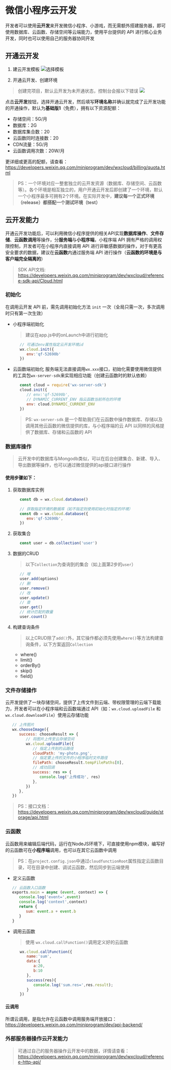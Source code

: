 # 微信小程序云开发

开发者可以使用**云开发**来开发微信小程序、小游戏，而无需额外搭建服务器，即可使用数据库、云函数、存储空间等云端能力，使用平台提供的 API 进行核心业务开发，同时也可以使用自己的服务器协同开发

## 开通云开发

1. 建云开发模板
![](./img/yunkaifa_select.png "选择模板")

2. 开通云开发、创建环境
> 创建完项目，默认云开发为未开通状态，控制台会报以下错误
![](./img/yunkaifa_error.png "")

点击**云开发**按钮，选择开通云开发，然后填写**环境名称**并确认就完成了云开发功能的开通操作，默认为**基础版1**（免费），拥有以下资源配额：

- 存储空间：5G/月
- 数据库：2G
- 数据库集合数：20
- 云函数同时连接数：20
- CDN流量：5G/月
- 云函数调用次数：20W/月

更详细或更高的配额，请查看：https://developers.weixin.qq.com/miniprogram/dev/wxcloud/billing/quota.html


> PS：一个环境对应一整套独立的云开发资源（数据库、存储空间、云函数等）。各个环境是相互独立的，用户开通云开发后即创建了一个环境，默认一个小程序最多可拥有2个环境。在实际开发中，**建议每一个正式环境（release）都搭配一个测试环境（test）**



## 云开发能力

开通云开发功能后，可以利用微信小程序提供的相关API实现**数据库操作**、**文件存储**、**云函数调用**等操作，分**服务端**与**小程序端**，小程序端 API 拥有严格的调用权限控制，开发者可在小程序内直接调用 API 进行非敏感数据的操作，对于有更高安全要求的数据，建议在**云函数**内通过服务端 API 进行操作（**云函数的环境是与客户端完全隔离的**）

> SDK API文档: https://developers.weixin.qq.com/miniprogram/dev/wxcloud/reference-sdk-api/Cloud.html

### 初始化
在调用云开发 API 前，需先调用初始化方法 `init` 一次（全局只需一次，多次调用时只有第一次生效）

* 小程序端初始化
   > 建议在app.js中的onLaunch中进行初始化
   ```js
      // 可通过env属性指定云开发环境id
      wx.cloud.init({
         env:'qf-52690b'
      })
   ```

* 云函数端初始化
服务端无法直接调用`wx.xxx`接口，初始化需要使用微信提供的工具包`wx-server-sdk`来实现相应功能（创建云函数时的默认依赖）
   ```js
      const cloud = require('wx-server-sdk')
      cloud.init({
         // env:'qf-52690b',
         // DYNAMIC_CURRENT_ENV 指云函数当前所在的环境
         env: cloud.DYNAMIC_CURRENT_ENV
      })

   ```
   > PS: `wx-server-sdk` 是一个帮助我们在云函数中操作数据库、存储以及调用其他云函数的微信提供的库，与小程序端的云 API 以同样的风格提供了数据库、存储和云函数的 API


### 数据库操作

> 云开发中的数据库与Mongodb类似，可以在后台创建集合、新建、导入、导出数据等操作，也可以通过微信提供的api接口进行操作

#### 使用步骤如下：

1. 获取数据库实例

   ```js
      const db = wx.cloud.database()
      
      // 获取指定环境的数据库（如不指定则使用初始化时指定的环境）
      const db = wx.cloud.database({
         env:'qf-52690b',   
      })
   ```

2. 获取集合

   ```js
      const user = db.collection('user')
   ```

3. 数据的CRUD

   > 以下`Collection`为查询到的集合（如上面第2步的`user`）

   ```js
      // 增
      user.add(options)
      // 删
      user.remove()
      // 改
      user.update()
      // 查
      user.get()
      // 统计匹配的数量
      user.count()
   ```

4. 构建查询条件

   > 以上CRUD除了`add()`外，其它操作都必须先使用`where()`等方法构建查询条件，以下方案返回`Collection`

   * where()
   * limit()
   * orderBy()
   * skip()
   * field()

### 文件存储操作
云开发提供了一块存储空间，提供了上传文件到云端、带权限管理的云端下载能力，开发者可以在小程序端和云函数端通过 API（如：`wx.cloud.uploadFile` 和 `wx.cloud.downloadFile`）使用云存储功能
```js
   // 上传图片
   wx.chooseImage({
      success: chooseResult => {
         // 将图片上传至云存储空间
         wx.cloud.uploadFile({
            // 指定上传到的云路径
            cloudPath: 'my-photo.png',
            // 指定要上传的文件的小程序临时文件路径
            filePath: chooseResult.tempFilePaths[0],
            // 成功回调
            success: res => {
               console.log('上传成功', res)
            },
         })
      },
   })
```
> PS：接口文档：https://developers.weixin.qq.com/miniprogram/dev/wxcloud/guide/storage/api.html

### 云函数

云函数用来编辑后端代码，运行在NodeJS环境下，可直接使用npm模块，编写好的云函数可在**小程序端**调用，也可以在其它云函数中调用

> PS：在`project.config.json`中通过`cloudfunctionRoot`属性指定云函数目录，可在目录中创建、调试云函数，然后同步到云端使用

* 定义云函数
```js
   // 云函数入口函数
   exports.main = async (event, context) => {
      console.log('event=',event)
      console.log('context',context)
      return {
         sum: event.a + event.b
      }
   }
```

* 调用云函数
   >使用 `wx.cloud.callFunction()`调用定义好的云函数
   ```js
      wx.cloud.callFunction({
         name:'sum',
         data:{
            a:20,
            b:10
         },
         success(res){
            console.log('sum.res=',res.result);
         }
      })
   ```


#### 云调用
所谓云调用，是指允许在云函数中调用服务端开放接口：https://developers.weixin.qq.com/miniprogram/dev/api-backend/

### 外部服务器操作云开发能力
> 可通过自己的服务器操作云开发中的数据，详情请查看：https://developers.weixin.qq.com/miniprogram/dev/wxcloud/reference-http-api/



